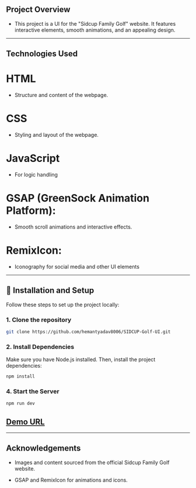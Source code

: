 ## Project Overview

- This project is a UI for the "Sidcup Family Golf" website. It features interactive elements, smooth animations, and an appealing design.

---

## Technologies Used

# HTML

- Structure and content of the webpage.

# CSS

- Styling and layout of the webpage.

# JavaScript

- For logic handling

# GSAP (GreenSock Animation Platform):

- Smooth scroll animations and interactive effects.

# RemixIcon:

- Iconography for social media and other UI elements

---

## 🔧 Installation and Setup

Follow these steps to set up the project locally:

### 1. Clone the repository

```bash
git clone https://github.com/hemantyadav8006/SIDCUP-Golf-UI.git
```

### 2. Install Dependencies

Make sure you have Node.js installed. Then, install the project dependencies:

```bash
npm install
```

### 4. Start the Server

```bash
npm run dev
```

## [Demo URL](https://hemantyadav8006.github.io/SIDCUP-Golf-UI/)

---

## Acknowledgements

- Images and content sourced from the official Sidcup Family Golf website.

- GSAP and RemixIcon for animations and icons.
